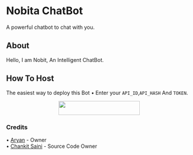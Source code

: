 # Nobita ChatBot
A powerful chatbot to chat with you.

## About
Hello, I am Nobit, An Intelligent ChatBot.
## How To Host
The easiest way to deploy this Bot
• Enter your ```API_ID```,```API_HASH``` And ```TOKEN```.
<p align="center"><a href="https://heroku.com/deploy?template=https://github.com/stark-Prince/ChatBot"> <img src="https://img.shields.io/badge/Deploy%20To%20Heroku-blueviolet?style=for-the-badge&logo=heroku" width="220" height="38.45"/></a></p>
 
### Credits
• [Aryan](https://github.com/stark-Prince) - Owner\
• [Chankit Saini](https://github.com/ChankitSaini) - Source Code Owner

